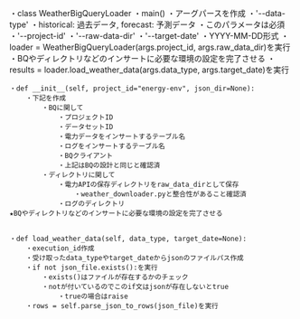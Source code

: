 ・class WeatherBigQueryLoader
    ・main()
        ・アーグパースを作成
            ・'--data-type'
                ・historical: 過去データ, forecast: 予測データ
                ・このパラメータは必須
            ・'--project-id'
            ・'--raw-data-dir'
            ・'--target-date'
                ・YYYY-MM-DD形式
    ・loader = WeatherBigQueryLoader(args.project_id, args.raw_data_dir)を実行
        ・BQやディレクトリなどのインサートに必要な環境の設定を完了させる
    ・results = loader.load_weather_data(args.data_type, args.target_date)を実行


    ・def __init__(self, project_id="energy-env", json_dir=None):
        ・下記を作成
            ・BQに関して
                ・プロジェクトID
                ・データセットID
                ・電力データをインサートするテーブル名
                ・ログをインサートするテーブル名
                ・BQクライアント
                ・上記はBQの設計と同じと確認済
            ・ディレクトリに関して
                ・電力APIの保存ディレクトリをraw_data_dirとして保存
                    ・weather_downloader.pyと整合性があること確認済
                ・ログのディレクトリ
    ★BQやディレクトリなどのインサートに必要な環境の設定を完了させる


    ・def load_weather_data(self, data_type, target_date=None):
        ・execution_id作成
        ・受け取ったdata_typeやtarget_dateからjsonのファイルパス作成
        ・if not json_file.exists():を実行
            ・exists()はファイルが存在するかのチェック
            ・notが付いているのでこのif文はjsonが存在しないとtrue
                ・trueの場合はraise
        ・rows = self.parse_json_to_rows(json_file)を実行